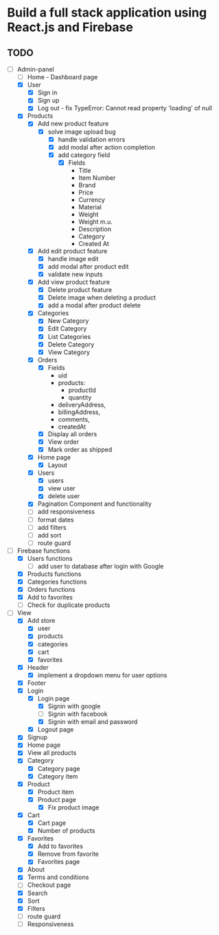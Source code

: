 # Build a full stack application using React.js and Firebase

## TODO 

* [ ] Admin-panel
    * [ ] Home - Dashboard page
    * [x] User
        * [x] Sign in
        * [x] Sign up
        * [x] Log out - fix TypeError: Cannot read property 'loading' of null

    *  [x] Products
        * [x] Add new product feature 
            * [x] solve image upload bug
                * [x] handle validation errors
                * [x] add modal after action completion
                * [x] add category field
                    * [x] Fields
                        * Title
                        * Item Number
                        * Brand
                        * Price
                        * Currency
                        * Material
                        * Weight
                        * Weight m.u.
                        * Description
                        * Category
                        * Created At
        * [x] Add edit product feature
             * [x]  handle image edit
             * [x]  add modal after product edit
             * [x]  validate new inputs
        * [x]  Add view product feature
             * [x]  Delete product feature
             * [x]  Delete image when deleting a product
             * [x]  add a modal after product delete

        * [x] Categories 
            * [x]  New Category
            * [x]  Edit Category
            * [x]  List Categories
            * [x]  Delete Category
            * [x]  View Category
        * [x]  Orders
            * [x]  Fields 
                * uid 
                * products: 
                  * productId
                  * quantity
                * deliveryAddress, 
                * billingAddress,
                * comments,
                * createdAt
            * [x]  Display all orders
            * [x]  View order
            * [x] Mark order as shipped
        * [x]  Home page 
            * [x]  Layout
        * [x]  Users
            * [x]  users
            * [x]  view user
            * [x]  delete user
        * [x] Pagination Component and functionality
        * [ ] add responsiveness
        * [ ] format dates 
        * [ ] add filters 
        * [ ] add sort
        * [ ] route guard

* [ ] Firebase functions
    * [x] Users functions
        * [ ] add user to database after login with Google
    * [x] Products functions
    * [x] Categories functions
    * [x] Orders functions
    * [x] Add to favorites
    * [ ] Check for duplicate products

* [ ] View 
    * [x] Add store 
        * [x] user
        * [x] products 
        * [x] categories 
        * [x] cart
        * [x] favorites 
    * [x] Header
        * [x] implement a dropdown menu for user options
    * [x] Footer
    * [x] Login
        * [x] Login page
            * [x] Signin with google
            * [ ] Signin with facebook 
            * [x] Signin with email and password
        * [x] Logout page
    * [x] Signup
    * [x] Home page
    * [x] View all products
    * [x] Category
        * [x] Category page 
        * [x] Category item
    * [x] Product 
        * [x] Product item 
        * [x] Product page
            * [x] Fix product image 
    * [x] Cart
        * [x] Cart page
        * [x] Number of products
    * [x] Favorites 
        * [x] Add to favorites 
        * [x] Remove from favorite
        * [x] Favorites page
    * [x] About 
    * [x] Terms and conditions
    * [ ] Checkout page
    * [x] Search
    * [x] Sort
    * [x] Filters  
    * [ ] route guard 
    * [ ] Responsiveness